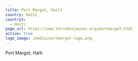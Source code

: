```yaml
---
title: Port Margot, Haïti
country: Haïti
country2:
  - Haïti
page_url: https://www.terredesjeunes.org/portmargot.html
active: true
logo_image: /media/portmargot-logo.png
---
```

Port Margot, Haïti